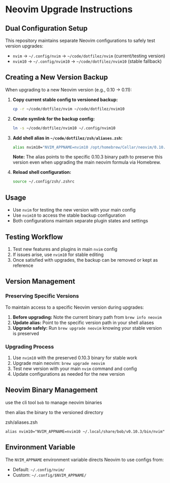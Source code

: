 # Neovim Upgrade Instructions

## Dual Configuration Setup

This repository maintains separate Neovim configurations to safely test version upgrades:

- `nvim` → `~/.config/nvim` → `~/code/dotfilez/nvim` (current/testing version)
- `nvim10` → `~/.config/nvim10` → `~/code/dotfilez/nvim10` (stable fallback)

## Creating a New Version Backup

When upgrading to a new Neovim version (e.g., 0.10 → 0.11):

1. **Copy current stable config to versioned backup:**

   ```bash
   cp -r ~/code/dotfilez/nvim ~/code/dotfilez/nvim10
   ```

2. **Create symlink for the backup config:**

   ```bash
   ln -s ~/code/dotfilez/nvim10 ~/.config/nvim10
   ```

3. **Add shell alias in `~/code/dotfilez/zsh/aliases.zsh`:**

   ```bash
   alias nvim10="NVIM_APPNAME=nvim10 /opt/homebrew/Cellar/neovim/0.10.3/bin/nvim"
   ```

   **Note:** The alias points to the specific 0.10.3 binary path to preserve this version even when upgrading the main neovim formula via Homebrew.

4. **Reload shell configuration:**
   ```bash
   source ~/.config/zsh/.zshrc
   ```

## Usage

- Use `nvim` for testing the new version with your main config
- Use `nvim10` to access the stable backup configuration
- Both configurations maintain separate plugin states and settings

## Testing Workflow

1. Test new features and plugins in main `nvim` config
2. If issues arise, use `nvim10` for stable editing
3. Once satisfied with upgrades, the backup can be removed or kept as reference

## Version Management

### Preserving Specific Versions

To maintain access to a specific Neovim version during upgrades:

1. **Before upgrading:** Note the current binary path from `brew info neovim`
2. **Update alias:** Point to the specific version path in your shell aliases
3. **Upgrade safely:** Run `brew upgrade neovim` knowing your stable version is preserved

### Upgrading Process

1. Use `nvim10` with the preserved 0.10.3 binary for stable work
2. Upgrade main neovim: `brew upgrade neovim`
3. Test new version with your main `nvim` command and config
4. Update configurations as needed for the new version

## Neovim Binary Management

use the cli tool `bob` to manage neovim binaries

then alias the binary to the versioned directory

zsh/aliases.zsh

```
alias nvim10="NVIM_APPNAME=nvim10 ~/.local/share/bob/v0.10.3/bin/nvim"
```

## Environment Variable

The `NVIM_APPNAME` environment variable directs Neovim to use configs from:

- Default: `~/.config/nvim/`
- Custom: `~/.config/$NVIM_APPNAME/`

